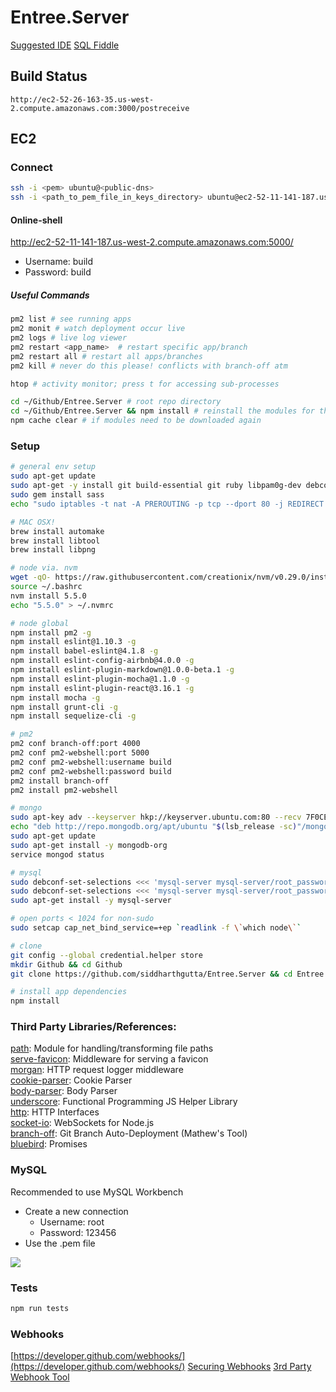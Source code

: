 # Entree.Server

[Suggested IDE](https://index.jetbrains.com/webstorm/)
[SQL Fiddle](http://sqlfiddle.com/#!9/921ef/1)

## Build Status
```
http://ec2-52-26-163-35.us-west-2.compute.amazonaws.com:3000/postreceive
```

## EC2

### Connect
```bash
ssh -i <pem> ubuntu@<public-dns>
ssh -i <path_to_pem_file_in_keys_directory> ubuntu@ec2-52-11-141-187.us-west-2.compute.amazonaws.com
```

#### Online-shell
http://ec2-52-11-141-187.us-west-2.compute.amazonaws.com:5000/

- Username: build
- Password: build

##### Useful Commands

```bash
pm2 list # see running apps
pm2 monit # watch deployment occur live
pm2 logs # live log viewer
pm2 restart <app_name>  # restart specific app/branch
pm2 restart all # restart all apps/branches
pm2 kill # never do this please! conflicts with branch-off atm

htop # activity monitor; press t for accessing sub-processes

cd ~/Github/Entree.Server # root repo directory
cd ~/Github/Entree.Server && npm install # reinstall the modules for the app
npm cache clear # if modules need to be downloaded again
```
 
### Setup
```bash
# general env setup
sudo apt-get update
sudo apt-get -y install git build-essential git ruby libpam0g-dev debconf-utils automake libtool libpng-dev libkrb5-dev
sudo gem install sass
echo "sudo iptables -t nat -A PREROUTING -p tcp --dport 80 -j REDIRECT --to-ports 3000" >> ~/.bashrc

# MAC OSX!
brew install automake
brew install libtool
brew install libpng

# node via. nvm
wget -qO- https://raw.githubusercontent.com/creationix/nvm/v0.29.0/install.sh | bash
source ~/.bashrc
nvm install 5.5.0
echo "5.5.0" > ~/.nvmrc

# node global
npm install pm2 -g
npm install eslint@1.10.3 -g
npm install babel-eslint@4.1.8 -g
npm install eslint-config-airbnb@4.0.0 -g
npm install eslint-plugin-markdown@1.0.0-beta.1 -g
npm install eslint-plugin-mocha@1.1.0 -g
npm install eslint-plugin-react@3.16.1 -g
npm install mocha -g
npm install grunt-cli -g
npm install sequelize-cli -g

# pm2
pm2 conf branch-off:port 4000
pm2 conf pm2-webshell:port 5000
pm2 conf pm2-webshell:username build
pm2 conf pm2-webshell:password build
pm2 install branch-off
pm2 install pm2-webshell

# mongo
sudo apt-key adv --keyserver hkp://keyserver.ubuntu.com:80 --recv 7F0CEB10
echo "deb http://repo.mongodb.org/apt/ubuntu "$(lsb_release -sc)"/mongodb-org/3.0 multiverse" | sudo tee /etc/apt/sources.list.d/mongodb-org-3.0.list
sudo apt-get update
sudo apt-get install -y mongodb-org
service mongod status

# mysql
sudo debconf-set-selections <<< 'mysql-server mysql-server/root_password password 123456'
sudo debconf-set-selections <<< 'mysql-server mysql-server/root_password_again password 123456'
sudo apt-get install -y mysql-server

# open ports < 1024 for non-sudo
sudo setcap cap_net_bind_service=+ep `readlink -f \`which node\``

# clone
git config --global credential.helper store
mkdir Github && cd Github
git clone https://github.com/siddharthgutta/Entree.Server && cd Entree.Server

# install app dependencies
npm install

```

### Third Party Libraries/References:

[path](https://nodejs.org/api/path.html): Module for handling/transforming file paths  
[serve-favicon](https://github.com/expressjs/serve-favicon): Middleware for serving a favicon  
[morgan](https://github.com/expressjs/morgan): HTTP request logger middleware  
[cookie-parser](https://github.com/expressjs/cookie-parser): Cookie Parser  
[body-parser](https://github.com/expressjs/body-parser): Body Parser  
[underscore](http://underscorejs.org/): Functional Programming JS Helper Library  
[http](https://nodejs.org/api/http.html): HTTP Interfaces  
[socket-io](http://socket.io/docs/): WebSockets for Node.js  
[branch-off](https://github.com/bluejamesbond/BranchOff.js): Git Branch Auto-Deployment (Mathew's Tool)  
[bluebird](http://bluebirdjs.com/docs/api-reference.html): Promises  

### MySQL
Recommended to use MySQL Workbench
 - Create a new connection
    - Username: root
    - Password: 123456
 - Use the .pem file

![](http://i.imgur.com/MQ379m8.jpg)

### Tests
```bash
npm run tests
```

### Webhooks
[https://developer.github.com/webhooks/](https://developer.github.com/webhooks/)
[Securing Webhooks](https://developer.github.com/webhooks/securing/)
[3rd Party Webhook Tool](https://github.com/rvagg/github-webhook-handler)
